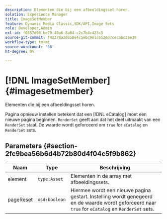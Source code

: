 ```yaml
---
description: Elementen die bij een afbeeldingsset horen.
solution: Experience Manager
title: ImageSetMember
feature: Dynamic Media Classic,SDK/API,Image Sets
role: Developer,Admin
exl-id: f0857d98-be79-40a6-8a84-c2c7b4c423c5
source-git-commit: f42378a20b58e4c5ebc961c6526d7cecabc2ae38
workflow-type: tm+mt
source-wordcount: '68'
ht-degree: 0%

---
```


# [!DNL ImageSetMember]{#imagesetmember}

Elementen die bij een afbeeldingsset horen.

Pagina opnieuw instellen betekent dat een [!DNL eCatalog] moet een nieuwe pagina beginnen. `RenderSet` geeft aan dat het deel uitmaakt van een `RenderSet` staal. De waarde wordt geforceerd om `true` for `eCatalog` en `RenderSet` sets.

## Parameters {#section-2fc9bea56b6d4b72b80d4f04c5f9b862}

| Naam | Type | Beschrijving |
|---|---|---|
| element | `type:Asset` | Elementen in de array met afbeeldingssets. |
| pageReset | `xsd:boolean` | Hiermee wordt een nieuwe pagina gestart. Instelling wordt genegeerd en de waarde wordt geforceerd naar `true` for `eCatalog` en `RenderSet` sets. |
